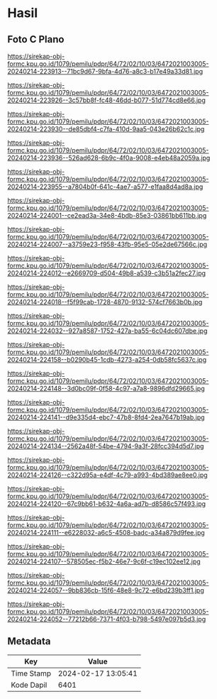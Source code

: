 # Hasil

## Foto C Plano

https://sirekap-obj-formc.kpu.go.id/1079/pemilu/pdpr/64/72/02/10/03/6472021003005-20240214-223913--71bc9d67-9bfa-4d76-a8c3-b17e49a33d81.jpg

https://sirekap-obj-formc.kpu.go.id/1079/pemilu/pdpr/64/72/02/10/03/6472021003005-20240214-223926--3c57bb8f-fc48-46dd-b077-51d774cd8e66.jpg

https://sirekap-obj-formc.kpu.go.id/1079/pemilu/pdpr/64/72/02/10/03/6472021003005-20240214-223930--de85dbf4-c7fa-410d-9aa5-043e26b62c1c.jpg

https://sirekap-obj-formc.kpu.go.id/1079/pemilu/pdpr/64/72/02/10/03/6472021003005-20240214-223936--526ad628-6b9c-4f0a-9008-e4eb48a2059a.jpg

https://sirekap-obj-formc.kpu.go.id/1079/pemilu/pdpr/64/72/02/10/03/6472021003005-20240214-223955--a7804b0f-641c-4ae7-a577-e1faa8d4ad8a.jpg

https://sirekap-obj-formc.kpu.go.id/1079/pemilu/pdpr/64/72/02/10/03/6472021003005-20240214-224001--ce2ead3a-34e8-4bdb-85e3-03861bb611bb.jpg

https://sirekap-obj-formc.kpu.go.id/1079/pemilu/pdpr/64/72/02/10/03/6472021003005-20240214-224007--a3759e23-f958-43fb-95e5-05e2de67566c.jpg

https://sirekap-obj-formc.kpu.go.id/1079/pemilu/pdpr/64/72/02/10/03/6472021003005-20240214-224012--e2669709-d504-49b8-a539-c3b51a2fec27.jpg

https://sirekap-obj-formc.kpu.go.id/1079/pemilu/pdpr/64/72/02/10/03/6472021003005-20240214-224018--f5f99cab-1728-4870-9132-574cf7663b0b.jpg

https://sirekap-obj-formc.kpu.go.id/1079/pemilu/pdpr/64/72/02/10/03/6472021003005-20240214-224032--927a8587-1752-427a-ba55-6c04dc607dbe.jpg

https://sirekap-obj-formc.kpu.go.id/1079/pemilu/pdpr/64/72/02/10/03/6472021003005-20240214-224158--b0290b45-1cdb-4273-a254-0db58fc5637c.jpg

https://sirekap-obj-formc.kpu.go.id/1079/pemilu/pdpr/64/72/02/10/03/6472021003005-20240214-224148--3d0bc09f-0f58-4c97-a7a8-9896dfd29665.jpg

https://sirekap-obj-formc.kpu.go.id/1079/pemilu/pdpr/64/72/02/10/03/6472021003005-20240214-224141--d9e335d4-ebc7-47b8-8fd4-2ea7647b19ab.jpg

https://sirekap-obj-formc.kpu.go.id/1079/pemilu/pdpr/64/72/02/10/03/6472021003005-20240214-224134--2562a48f-54be-4794-9a3f-28fcc394d5d7.jpg

https://sirekap-obj-formc.kpu.go.id/1079/pemilu/pdpr/64/72/02/10/03/6472021003005-20240214-224126--c322d95a-e4df-4c79-a993-4bd389ae8ee0.jpg

https://sirekap-obj-formc.kpu.go.id/1079/pemilu/pdpr/64/72/02/10/03/6472021003005-20240214-224120--67c9bb61-b632-4a6a-ad7b-d8586c57f493.jpg

https://sirekap-obj-formc.kpu.go.id/1079/pemilu/pdpr/64/72/02/10/03/6472021003005-20240214-224111--e6228032-a6c5-4508-badc-a34a879d9fee.jpg

https://sirekap-obj-formc.kpu.go.id/1079/pemilu/pdpr/64/72/02/10/03/6472021003005-20240214-224107--578505ec-f5b2-46e7-9c6f-c19ec102ee12.jpg

https://sirekap-obj-formc.kpu.go.id/1079/pemilu/pdpr/64/72/02/10/03/6472021003005-20240214-224057--9bb836cb-15f6-48e8-9c72-e6bd239b3ff1.jpg

https://sirekap-obj-formc.kpu.go.id/1079/pemilu/pdpr/64/72/02/10/03/6472021003005-20240214-224052--77212b66-7371-4f03-b798-5497e097b5d3.jpg


## Metadata

| Key        | Value               |
| ---------- | ------------------- |
| Time Stamp | 2024-02-17 13:05:41 |
| Kode Dapil | 6401                |




